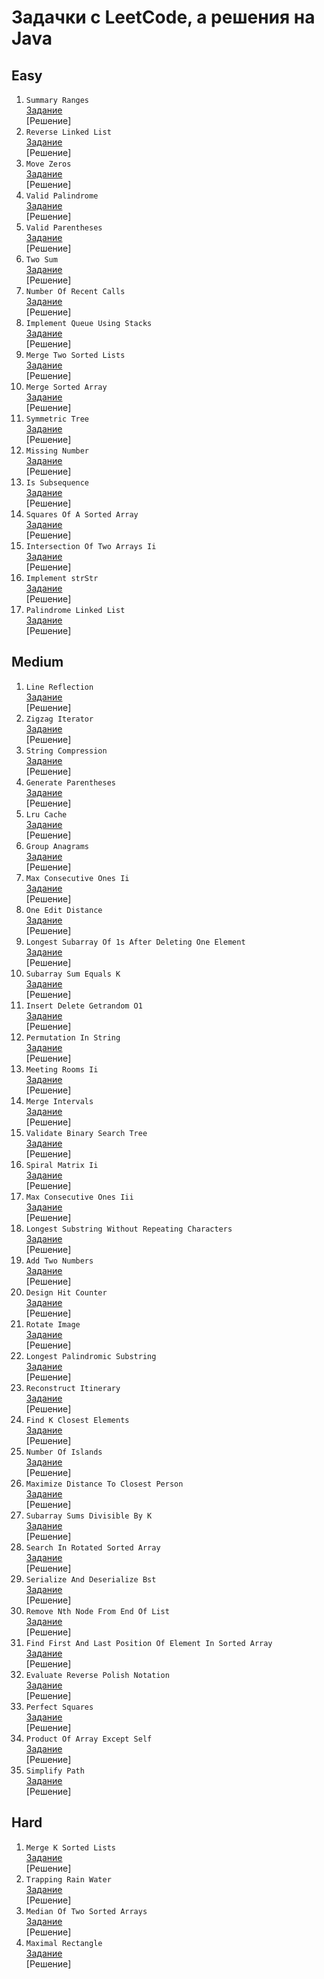 # Задачки с LeetCode, а решения на Java
## Easy
1. `Summary Ranges`  
   [Задание](https://leetcode.com/problems/summary-ranges/)  
   [Решение]
2. `Reverse Linked List`  
   [Задание](https://leetcode.com/problems/reverse-linked-list/)  
   [Решение]
3. `Move Zeros`  
   [Задание](https://leetcode.com/problems/move-zeroes)  
   [Решение]
4. `Valid Palindrome`  
   [Задание](https://leetcode.com/problems/valid-palindrome)  
   [Решение]
5. `Valid Parentheses`  
   [Задание](https://leetcode.com/problems/valid-parentheses)  
   [Решение]
6. `Two Sum`  
   [Задание](https://leetcode.com/problems/two-sum)  
   [Решение]
7. `Number Of Recent Calls`  
   [Задание](https://leetcode.com/problems/number-of-recent-calls)  
   [Решение]
8. `Implement Queue Using Stacks`  
   [Задание](https://leetcode.com/problems/implement-queue-using-stacks)  
   [Решение]
9. `Merge Two Sorted Lists`  
   [Задание](https://leetcode.com/problems/merge-two-sorted-lists)  
   [Решение]
10. `Merge Sorted Array`  
    [Задание](https://leetcode.com/problems/merge-sorted-array)  
    [Решение]
11. `Symmetric Tree`  
    [Задание](https://leetcode.com/problems/symmetric-tree)  
    [Решение]
12. `Missing Number`  
    [Задание](https://leetcode.com/problems/missing-number)  
    [Решение]
13. `Is Subsequence`  
    [Задание](https://leetcode.com/problems/is-subsequence)  
    [Решение]
14. `Squares Of A Sorted Array`  
    [Задание](https://leetcode.com/problems/squares-of-a-sorted-array)  
    [Решение]
15. `Intersection Of Two Arrays Ii`  
    [Задание](https://leetcode.com/problems/intersection-of-two-arrays-ii)  
    [Решение]
16. `Implement strStr`  
    [Задание](https://leetcode.com/problems/implement-strstr)  
    [Решение]
17. `Palindrome Linked List`  
    [Задание](https://leetcode.com/problems/palindrome-linked-list)  
    [Решение]
## Medium
1. `Line Reflection`  
   [Задание](https://leetcode.com/problems/line-reflection/)  
   [Решение]  
2. `Zigzag Iterator`  
   [Задание](https://leetcode.com/problems/zigzag-iterator/)  
   [Решение]  
3. `String Compression`  
   [Задание](https://leetcode.com/problems/string-compression)  
   [Решение]
4. `Generate Parentheses`  
   [Задание](https://leetcode.com/problems/generate-parentheses)  
   [Решение]
5. `Lru Cache`  
   [Задание](https://leetcode.com/problems/lru-cache)  
   [Решение]
6. `Group Anagrams`  
   [Задание](https://leetcode.com/problems/group-anagrams)  
   [Решение]
7. `Max Consecutive Ones Ii`  
   [Задание](https://leetcode.com/problems/max-consecutive-ones-ii)  
   [Решение]
8. `One Edit Distance`  
   [Задание](https://leetcode.com/problems/one-edit-distance)  
   [Решение]
9. `Longest Subarray Of 1s After Deleting One Element`  
   [Задание](https://leetcode.com/problems/longest-subarray-of-1s-after-deleting-one-element)  
   [Решение]
10. `Subarray Sum Equals K`  
    [Задание](https://leetcode.com/problems/subarray-sum-equals-k)  
    [Решение]
11. `Insert Delete Getrandom O1`  
    [Задание](https://leetcode.com/problems/insert-delete-getrandom-o1)  
    [Решение]
12. `Permutation In String`  
    [Задание](https://leetcode.com/problems/permutation-in-string)  
    [Решение]
13. `Meeting Rooms Ii`  
    [Задание](https://leetcode.com/problems/meeting-rooms-ii)  
    [Решение]
14. `Merge Intervals`  
    [Задание](https://leetcode.com/problems/merge-intervals)  
    [Решение]
15. `Validate Binary Search Tree`  
    [Задание](https://leetcode.com/problems/validate-binary-search-tree)  
    [Решение]
16. `Spiral Matrix Ii`  
    [Задание](https://leetcode.com/problems/spiral-matrix-ii)  
    [Решение]
17. `Max Consecutive Ones Iii`  
    [Задание](https://leetcode.com/problems/max-consecutive-ones-iii)  
    [Решение]
18. `Longest Substring Without Repeating Characters`  
    [Задание](https://leetcode.com/problems/longest-substring-without-repeating-characters)  
    [Решение]
19. `Add Two Numbers`  
    [Задание](https://leetcode.com/problems/add-two-numbers)  
    [Решение]
20. `Design Hit Counter`  
    [Задание](https://leetcode.com/problems/design-hit-counter)  
    [Решение]
21. `Rotate Image`  
    [Задание](https://leetcode.com/problems/rotate-image)  
    [Решение]
22. `Longest Palindromic Substring`  
    [Задание](https://leetcode.com/problems/longest-palindromic-substring)  
    [Решение]
23. `Reconstruct Itinerary`  
    [Задание](https://leetcode.com/problems/reconstruct-itinerary)  
    [Решение]
24. `Find K Closest Elements`  
    [Задание](https://leetcode.com/problems/find-k-closest-elements)  
    [Решение]
25. `Number Of Islands`  
    [Задание](https://leetcode.com/problems/number-of-islands)  
    [Решение]
26. `Maximize Distance To Closest Person`  
    [Задание](https://leetcode.com/problems/maximize-distance-to-closest-person)  
    [Решение]
27. `Subarray Sums Divisible By K`  
    [Задание](https://leetcode.com/problems/subarray-sums-divisible-by-k)  
    [Решение]
28. `Search In Rotated Sorted Array`  
    [Задание](https://leetcode.com/problems/search-in-rotated-sorted-array)  
    [Решение]
29. `Serialize And Deserialize Bst`  
    [Задание](https://leetcode.com/problems/serialize-and-deserialize-bst)  
    [Решение]
30. `Remove Nth Node From End Of List`  
    [Задание](https://leetcode.com/problems/remove-nth-node-from-end-of-list)  
    [Решение]
31. `Find First And Last Position Of Element In Sorted Array`  
    [Задание](https://leetcode.com/problems/find-first-and-last-position-of-element-in-sorted-array)  
    [Решение]
32. `Evaluate Reverse Polish Notation`  
    [Задание](https://leetcode.com/problems/evaluate-reverse-polish-notation)  
    [Решение]
33. `Perfect Squares`  
    [Задание](https://leetcode.com/problems/perfect-squares)  
    [Решение]
34. `Product Of Array Except Self`  
    [Задание](https://leetcode.com/problems/product-of-array-except-self)  
    [Решение]
35. `Simplify Path`  
    [Задание](https://leetcode.com/problems/simplify-path)  
    [Решение]


## Hard
1. `Merge K Sorted Lists`  
   [Задание](https://leetcode.com/problems/merge-k-sorted-lists)  
   [Решение]
2. `Trapping Rain Water`  
   [Задание](https://leetcode.com/problems/trapping-rain-water)  
   [Решение]
3. `Median Of Two Sorted Arrays`  
   [Задание](https://leetcode.com/problems/median-of-two-sorted-arrays)  
   [Решение]
4. `Maximal Rectangle`  
   [Задание](https://leetcode.com/problems/maximal-rectangle)  
   [Решение]  
